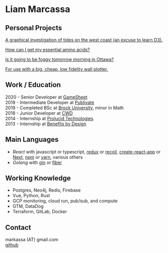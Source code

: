 # Liam Marcassa

## Personal Projects
[A graphical investigation of tides on the west coast (an excuse to learn D3).](https://cruncha-cruncha.github.io/for-learning-d3/)

[How can I get my essential amino acids?](https://cruncha-cruncha.github.io/amino-acids/)

[Is it going to be foggy tomorrow morning in Ottawa?](https://cruncha-cruncha-foggy.netlify.app/)

[For use with a big, cheap, low fidelity wall plotter.](https://cruncha-cruncha.github.io/wall-plotter/)

## Work / Education
2020 - Senior Developer at [GameSheet](https://gamesheetinc.com/)  
2019 - Intermediate Developer at [Publivate](https://publivate.com/)  
2019 - Completed BSc at [Brock University](https://brocku.ca/), minor in Math  
2018 - Junior Developer at [CWD](https://cwdlimited.com/)  
2014 - Internship at [Prolucid Technologies](https://www.prolucid.ca/)  
2013 - Internship at [Benefits by Design](https://www.bbd.ca/)

## Main Languages
- *React* with javascript or typescript, [redux](https://redux.js.org/) or [recoil](https://recoiljs.org/), [create-react-app](https://create-react-app.dev/) or [Next](https://nextjs.org/), [npm](https://www.npmjs.com/) or [yarn](https://yarnpkg.com/), various others 
- *Golang* with [gin](https://gin-gonic.com/) or [fiber](https://docs.gofiber.io/)

## Working Knowledge
- Postgres, Neo4j, Redis, Firebase
- Vue, Python, Rust
- GCP monitoring, cloud run, pub/sub, and compute
- GTM, DataDog
- Terraform, GitLab, Docker

## Contact
markassa (AT) gmail.com  
[github](https://github.com/cruncha-cruncha)  
	
